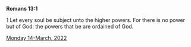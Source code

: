 **Romans 13:1**

1 Let every soul be subject unto the higher powers. For there is no power but of God: the powers that be are ordained of God.

[Monday 14-March, 2022](https://t.me/s/daily_scripture)

